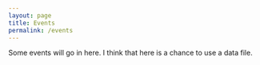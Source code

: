 ```yaml
---
layout: page
title: Events
permalink: /events
---
```


Some events will go in here. I think that here is a chance to use a data file.
